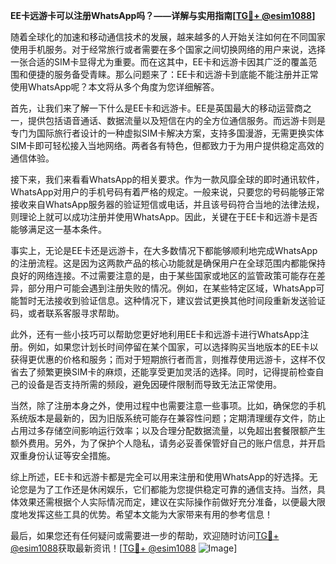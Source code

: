 **EE卡远游卡可以注册WhatsApp吗？——详解与实用指南[[TG💪+ @esim1088](https://t.me/s/esim1088)]**

随着全球化的加速和移动通信技术的发展，越来越多的人开始关注如何在不同国家使用手机服务。对于经常旅行或者需要在多个国家之间切换网络的用户来说，选择一张合适的SIM卡显得尤为重要。而在这其中，EE卡和远游卡因其广泛的覆盖范围和便捷的服务备受青睐。那么问题来了：EE卡和远游卡到底能不能注册并正常使用WhatsApp呢？本文将从多个角度为您详细解答。

首先，让我们来了解一下什么是EE卡和远游卡。EE是英国最大的移动运营商之一，提供包括语音通话、数据流量以及短信在内的全方位通信服务。而远游卡则是专门为国际旅行者设计的一种虚拟SIM卡解决方案，支持多国漫游，无需更换实体SIM卡即可轻松接入当地网络。两者各有特色，但都致力于为用户提供稳定高效的通信体验。

接下来，我们来看看WhatsApp的相关要求。作为一款风靡全球的即时通讯软件，WhatsApp对用户的手机号码有着严格的规定。一般来说，只要您的号码能够正常接收来自WhatsApp服务器的验证短信或电话，并且该号码符合当地的法律法规，则理论上就可以成功注册并使用WhatsApp。因此，关键在于EE卡和远游卡是否能够满足这一基本条件。

事实上，无论是EE卡还是远游卡，在大多数情况下都能够顺利地完成WhatsApp的注册流程。这是因为这两款产品的核心功能就是确保用户在全球范围内都能保持良好的网络连接。不过需要注意的是，由于某些国家或地区的监管政策可能存在差异，部分用户可能会遇到注册失败的情况。例如，在某些特定区域，WhatsApp可能暂时无法接收到验证信息。这种情况下，建议尝试更换其他时间段重新发送验证码，或者联系客服寻求帮助。

此外，还有一些小技巧可以帮助您更好地利用EE卡和远游卡进行WhatsApp注册。例如，如果您计划长时间停留在某个国家，可以选择购买当地版本的EE卡以获得更优惠的价格和服务；而对于短期旅行者而言，则推荐使用远游卡，这样不仅省去了频繁更换SIM卡的麻烦，还能享受更加灵活的选择。同时，记得提前检查自己的设备是否支持所需的频段，避免因硬件限制而导致无法正常使用。

当然，除了注册本身之外，使用过程中也需要注意一些事项。比如，确保您的手机系统版本是最新的，因为旧版系统可能存在兼容性问题；定期清理缓存文件，防止占用过多存储空间影响运行效率；以及合理分配数据流量，以免超出套餐限额产生额外费用。另外，为了保护个人隐私，请务必妥善保管好自己的账户信息，并开启双重身份认证等安全措施。

综上所述，EE卡和远游卡都是完全可以用来注册和使用WhatsApp的好选择。无论您是为了工作还是休闲娱乐，它们都能为您提供稳定可靠的通信支持。当然，具体效果还需根据个人实际情况而定，建议在实际操作前做好充分准备，以便最大限度地发挥这些工具的优势。希望本文能为大家带来有用的参考信息！

最后，如果您还有任何疑问或需要进一步的帮助，欢迎随时访问[TG💪+ @esim1088](https://t.me/s/esim1088)获取最新资讯！[[TG💪+ @esim1088](https://t.me/s/esim1088) ![Image](https://i.postimg.cc/4NQfJmqS/Snipaste-2025-05-13-00-14-12.png)]